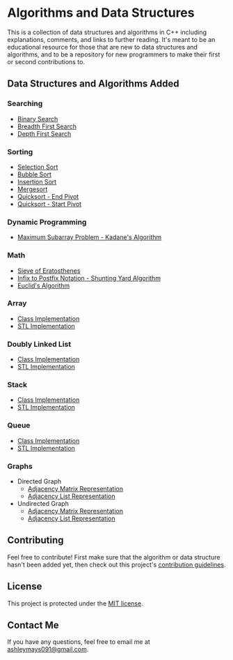 # Algorithms and Data Structures

This is a collection of data structures and algorithms in C++ including explanations, comments, and links to further reading. It's meant to be an educational resource for those that are new to data structures and algorithms, and to be a repository for new programmers to make their first or second contributions to.

## Data Structures and Algorithms Added
### Searching
* [Binary Search](https://github.com/ashleymays/Algorithms/blob/master/src/Searching/binary-search.cpp)
* [Breadth First Search](https://github.com/ashleymays/Algorithms/tree/master/src/Searching/Breadth%20First%20Search)
* [Depth First Search](https://github.com/ashleymays/Algorithms/tree/master/src/Searching/Depth%20First%20Search)

### Sorting
* [Selection Sort](https://github.com/ashleymays/Algorithms/blob/master/src/Sorting/selection-sort.cpp)
* [Bubble Sort](https://github.com/ashleymays/Algorithms/blob/master/src/Sorting/bubble-sort.cpp)
* [Insertion Sort](https://github.com/ashleymays/Algorithms/blob/master/src/Sorting/insertion-sort.cpp)
* [Mergesort](https://github.com/ashleymays/Algorithms/blob/master/src/Sorting/merge-sort.cpp)
* [Quicksort - End Pivot](https://github.com/ashleymays/Algorithms/blob/master/src/Sorting/quicksort-end-pivot.cpp)
* [Quicksort - Start Pivot](https://github.com/ashleymays/Algorithms/blob/master/src/Sorting/quicksort-start-pivot.cpp)

### Dynamic Programming
* [Maximum Subarray Problem - Kadane's Algorithm](https://github.com/ashleymays/Algorithms/blob/master/src/Dynamic%20Programming/maximum-subarray.cpp)

### Math
* [Sieve of Eratosthenes](https://github.com/ashleymays/Algorithms/blob/master/src/Math/sieve-of-eratosthenes.cpp)
* [Infix to Postfix Notation - Shunting Yard Algorithm](https://github.com/ashleymays/Algorithms/blob/master/src/Math/infix-to-postfix.cpp)
* [Euclid's Algorithm](https://github.com/ashleymays/Algorithms/blob/master/src/Math/euclid-algorithm.cpp)

### Array
* [Class Implementation](https://github.com/ashleymays/Algorithms/tree/master/src/Array/Class%20Implementation)
* [STL Implementation](https://github.com/ashleymays/Algorithms/tree/master/src/Array/STL%20Implementation)

### Doubly Linked List
* [Class Implementation](https://github.com/ashleymays/Algorithms/tree/master/src/Doubly%20Linked%20List/Class%20Implementation)
* [STL Implementation](https://github.com/ashleymays/Algorithms/blob/master/src/Doubly%20Linked%20List/STL%20Implementation/main.cpp)

### Stack
* [Class Implementation](https://github.com/ashleymays/Algorithms/tree/master/src/Stack/Class%20Implementation)
* [STL Implementation](https://github.com/ashleymays/Algorithms/blob/master/src/Stack/STL%20Implementation/main.cpp)

### Queue
* [Class Implementation](https://github.com/ashleymays/Algorithms/tree/master/src/Queue/Class%20Implementation)
* [STL Implementation](https://github.com/ashleymays/Algorithms/blob/master/src/Queue/STL%20Implementation/main.cpp)

### Graphs
* Directed Graph
    * [Adjacency Matrix Representation](https://github.com/ashleymays/Algorithms/blob/master/src/Graphs/Directed%20Graph/directed-graph-adjacency-matrix.cpp)
    * [Adjacency List Representation](https://github.com/ashleymays/Algorithms/blob/master/src/Graphs/Directed%20Graph/directed-graph-adjacency-list.cpp)
* Undirected Graph
    * [Adjacency Matrix Representation](https://github.com/ashleymays/Algorithms/blob/master/src/Graphs/Undirected%20Graph/undirected-graph-adjacency-matrix.cpp)
    * [Adjacency List Representation](https://github.com/ashleymays/Algorithms/blob/master/src/Graphs/Undirected%20Graph/undirected-graph-adjacency-list.cpp)

## Contributing
Feel free to contribute! First make sure that the algorithm or data structure hasn't been added yet, then check out this project's [contribution guidelines](https://github.com/ashleymays/Algorithms/blob/master/docs/CONTRIBUTING.md).

## License
This project is protected under the [MIT license](https://github.com/ashleymays/Algorithms/blob/master/docs/LICENSE).

## Contact Me
If you have any questions, feel free to email me at ashleymays091@gmail.com.
